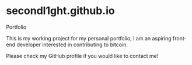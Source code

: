 # secondl1ght.github.io
Portfolio

This is my working project for my personal portfolio, I am an aspiring front-end developer interested in contributing to bitcoin.

Please check my GitHub profile if you would like to contact me!

